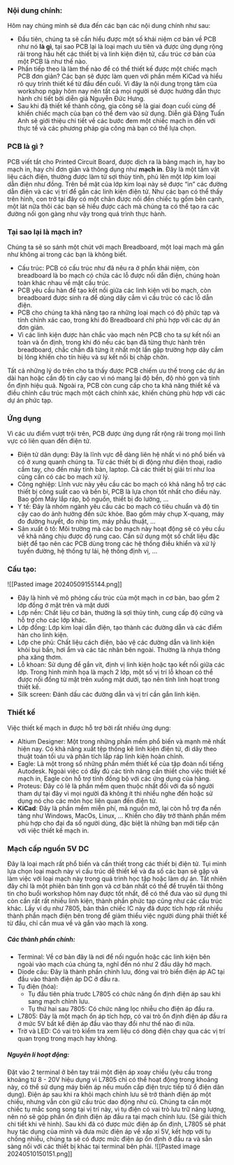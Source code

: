 ### Nội dung chính:
Hôm nay chúng mình sẽ đưa đến các bạn các nội dung chính như sau:
- Đầu tiên, chúng ta sẽ cần hiểu được một số khái niệm cơ bản về PCB như nó **là gì**, tại sao PCB lại là loại mạch ưu tiên và được ứng dụng rộng rãi trong hầu hết các thiết bị và linh kiện điện tử, cấu trúc cơ bản của một PCB là như thế nào.
- Phần tiếp theo là làm thế nào để có thể thiết kế được một chiếc mạch PCB đơn giản? Các bạn sẽ được làm quen với phần mềm KiCad và hiểu rõ quy trình thiết kế từ đầu đến cuối. Vì đây là nội dung trọng tâm của workshop ngày hôm nay nên tất cả mọi người sẽ được hướng dẫn thực hành chi tiết bởi diễn giả Nguyễn Đức Hưng.
- Sau khi đã thiết kế thành công, gia công sẽ là giai đoạn cuối cùng để khiến chiếc mạch của bạn có thể đem vào sử dụng. Diễn giả Đặng Tuấn Anh sẽ giới thiệu chi tiết về các bước đem một chiếc mạch in đến với thực tế và các phương pháp gia công mà bạn có thể lựa chọn.

### PCB là gì ?
PCB viết tắt cho Printed Circuit Board, được dịch ra là bảng mạch in, hay bo mạch in, hay chỉ đơn giản và thông dụng như **mạch in**.
Đây là một tấm vật liệu cách điện, thường được làm từ sợi thủy tinh, phủ lên một lớp kim loại dẫn điện như đồng. Trên bề mặt của lớp kim loại này sẽ được “in” các đường dẫn điện và các vị trí để gắn các linh kiện điện tử.
Như các bạn có thể thấy trên hình, con trở tại đây có một chân được nối đến chiếc tụ gốm bên cạnh, một lát nữa thôi các bạn sẽ hiểu được cách mà chúng ta có thể tạo ra các đường nối gọn gàng như vậy trong quá trình thực hành.

### Tại sao lại là mạch in?
Chúng ta sẽ so sánh một chút với mạch Breadboard, một loại mạch mà gần như không ai trong các bạn là không biết.

- Cấu trúc: PCB có cấu trúc như đã nêu ra ở phần khái niệm, còn breadboard là bo mạch có chứa các lỗ được nối dẫn điện, chúng hoàn toàn khác nhau về mặt cấu trúc.
- PCB yêu cầu hàn để tạo kết nối giữa các linh kiện với bo mạch, còn breadboard được sinh ra để dùng dây cắm vì cấu trúc có các lỗ dẫn điện.
- PCB cho chúng ta khả năng tạo ra những loại mạch có độ phức tạp và tính chính xác cao, trong khi đó Breadboard chỉ phù hợp với các dự án đơn giản.
- Vì các linh kiện được hàn chắc vào mạch nên PCB cho ta sự kết nối an toàn và ổn định, trong khi đó nếu các bạn đã từng thực hành trên breadboard, chắc chắn đã từng ít nhất một lần gặp trường hợp dây cắm bị lỏng khiến cho tín hiệu và sự kết nối bị chập chờn.

Tất cả những lý do trên cho ta thấy được PCB chiếm ưu thế trong các dự án dài hạn hoặc cần độ tin cậy cao vì nó mang lại độ bền, độ nhỏ gọn và tính ổn định hiệu quả. Ngoài ra, PCB còn cung cấp cho ta khả năng thiết kế và điều chỉnh cấu trúc mạch một cách chính xác, khiến chúng phù hợp với các dự án phức tạp.

### Ứng dụng
Vì các ưu điểm vượt trội trên, PCB được ứng dụng rất rộng rãi trong mọi lĩnh vực có liên quan đến điện tử.
- Điện tử dân dụng: Đây là lĩnh vực đễ dàng liên hệ nhất vì nó phổ biến và có ở xung quanh chúng ta. Từ các thiết bị di động như điện thoại, radio cầm tay, cho đến máy tính bàn, laptop. Cả các thiết bị giải trí như loa cũng cần có các bo mạch xử lý.
- Công nghiệp: Lĩnh vưc này yêu cầu các bo mạch có khả năng hỗ trợ các thiết bị công suất cao và bền bỉ, PCB là lựa chọn tốt nhất cho điều này. Bao gồm Máy lắp ráp, bộ nguồn, thiết bị đo lường, ...
- Y tế: Đây là nhóm ngành yêu cầu các bo mạch có tiêu chuẩn và độ tin cậy cao do ảnh hưởng đến sức khỏe. Bao gồm máy chụp X-quang, máy đo đường huyết, đo nhịp tim, máy phẫu thuật, ...
- Sản xuất ô tô: Môi trường mà các bo mạch này hoạt động sẽ có yêu cầu về khả năng chịu được độ rung cao. Cần sử dụng một số chất liệu đặc biệt để tạo nên các PCB dùng trong các hệ thống điều khiển và xử lý tuyến đường, hệ thống tự lái, hệ thống định vị, ...

### Cấu tạo:
![[Pasted image 20240509155144.png]]
- Đây là hình vẽ mô phỏng cấu trúc của một mạch in cơ bản, bao gồm 2 lớp đồng ở mặt trên và mặt dưới
- Lớp nền: Chất liệu cơ bản, thường là sợi thủy tinh, cung cấp độ cứng và hỗ trợ cho các lớp khác.
- Lớp đồng: Lớp kim loại dẫn điện, tạo thành các đường dẫn và các điểm hàn cho linh kiện.
- Lớp che phủ: Chất liệu cách điện, bảo vệ các đường dẫn và linh kiện khỏi bụi bẩn, hơi ẩm và các tác nhân bên ngoài. Thường là nhựa thông pha xăng thơm.
- Lỗ khoan: Sử dụng để gắn vít, định vị linh kiện hoặc tạo kết nối giữa các lớp. Trong hình minh họa là mạch 2 lớp, một số vị trí lỗ khoan có thể được nối đồng từ mặt trên xuống mặt dưới, tạo nên tính linh hoạt trong thiết kế.
- Silk screen: Đánh dấu các đường dẫn và vị trí cần gắn linh kiện.

### Thiết kế
Việc thiết kế mạch in được hỗ trợ bởi rất nhiều ứng dụng:
- Altium Designer: Một trong những phần mềm phổ biến và mạnh mẽ nhất hiện nay. Có khả năng xuất tệp thống kê linh kiện điện tử, đi dây theo thuật toán tối ưu và phân tích lắp ráp linh kiện hoàn chỉnh.
- Eagle: Là một trong số những phần mềm thiết kế của tập đoàn nổi tiếng Autodesk. Ngoài việc có đầy đủ các tính năng cần thiết cho việc thiết kế mạch in, Eagle còn hỗ trợ tính đồng bộ với các ứng dụng của hãng.
- Proteus: Đây có lẽ là phần mềm quen thuộc nhất đối với đa số người tham dự tại đây vì mọi người đã không ít thì nhiều nghe đến hoặc sử dụng nó cho các môn học liên quan đến điện tử.
- **KiCad**: Đây là phần mềm miễn phí, mã nguồn mở, lại còn hỗ trợ đa nền tảng như Windows, MacOs, Linux, ... Khiến cho đây trở thành phần mềm phù hợp cho đại đa số người dùng, đặc biệt là những bạn mới tiếp cận với việc thiết kế mạch in.

### Mạch cấp nguồn 5V DC 
Đây là loại mạch rất phổ biến và cần thiết trong các thiết bị điện tử. Tụi mình lựa chọn loại mạch này vì cấu trúc dễ thiết kế và đa số các bạn sẽ gặp và làm việc với loại mạch này trong quá trình học tập hoặc làm dự án. Tất nhiên đây chỉ là một phiên bản tinh gọn và cơ bản nhất có thể để truyền tải thông tin cho buổi workshop hôm nay được tốt nhất, để có thể đưa vào sử dụng thì còn cần rất rất nhiều linh kiện, thành phần phức tạp cũng như các cấu trúc khác. Lấy ví dụ như 7805, bản thân chiếc IC này đã được tích hợp rất nhiều thành phần mạch điện bên trong để giảm thiểu việc người dùng phải thiết kế từ đầu, chỉ cần mua về và gắn vào mạch là xong.
##### Các thành phần chính: 
- Terminal: Về cơ bản đây là nơi để nối nguồn hoặc các linh kiện bên ngoài vào mạch của chúng ta, nghĩ đến nó như 2 đầu dây hở mạch.
- Diode cầu: Đây là thành phần chỉnh lưu, đóng vai trò biến điện áp AC tại đầu vào thành điện áp DC ở đầu ra.
- Tụ điện (hóa):
	- Tụ đầu tiên phía truớc L7805 có chức năng ổn định điện áp sau khi sang mạch chỉnh lưu.
	- Tụ thứ hai sau 7805: Có chức năng lọc nhiễu cho điện áp đầu ra.
- L7805: Đây là một mạch ổn áp tích hợp, có vai trò ổn định điện áp đầu ra ở mức 5V bất kể điện áp đầu vào thay đổi như thế nào đi nữa. 
- Trờ và LED: Có vai trò kiểm tra xem liệu có dòng điện chạy qua các vị trí quan trọng trong mạch hay không.

##### Nguyên lí hoạt động: 
Đặt vào 2 terminal ở bên tay trái một điện áp xoay chiều (yêu cầu trong khoảng từ 8 - 20V hiệu dụng vì L7805 chỉ có thể hoạt động trong khoảng này, có thể sử dụng máy biến áp nếu muốn cấp điện trực tiếp từ ổ điện dân dụng). Điện áp sau khi ra khỏi mạch chỉnh lưu sẽ trở thành điện áp một chiều, nhưng vẫn còn giữ cấu trúc dao động như cũ. Chúng ta cần một chiếc tụ mắc song song tại vị trí này, vì tụ điện có vai trò lưu trữ năng lượng, nên nó sẽ góp phần ổn định điện áp đầu ra tại mạch chỉnh lưu. (Sẽ giải thích chi tiết khi vẽ hình). 
Sau khi đã có được mức điện áp ổn định, L7805 sẽ phát huy tác dụng của mình và đưa mức điện áp về xấp xỉ 5V, kết hợp với tụ chống nhiễu, chúng ta sẽ có được mức điện áp ổn định ở đầu ra và sẵn sàng nối với các thiết bị khác tại terminal bên phải.
![[Pasted image 20240510150151.png]]
